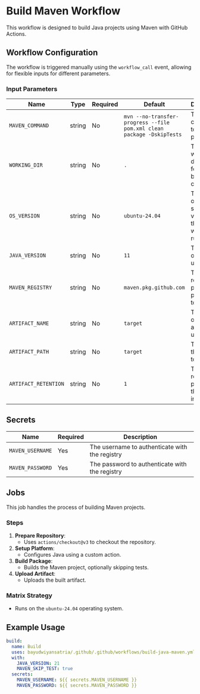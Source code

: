 # Build Maven Workflow

This workflow is designed to build Java projects using Maven with GitHub Actions.

## Workflow Configuration

The workflow is triggered manually using the `workflow_call` event, allowing for flexible inputs for different parameters.

### Input Parameters

| Name                 | Type   | Required | Default                                                               | Description                                            |
| -------------------- | ------ | -------- | --------------------------------------------------------------------- | ------------------------------------------------------ |
| `MAVEN_COMMAND`      | string | No       | `mvn --no-transfer-progress --file pom.xml clean package -DskipTests` | The command to build the project                       |
| `WORKING_DIR`        | string | No       | `.`                                                                   | The working directory for the build command            |
| `OS_VERSION`         | string | No       | `ubuntu-24.04`                                                        | The operating system version for the workflow runtime. |
| `JAVA_VERSION`       | string | No       | `11`                                                                  | The version of Java to use                             |
| `MAVEN_REGISTRY`     | string | No       | `maven.pkg.github.com`                                                | The registry to push packages to                       |
| `ARTIFACT_NAME`      | string | No       | `target`                                                              | The name of the artifact to upload                     |
| `ARTIFACT_PATH`      | string | No       | `target`                                                              | The path to the artifact to upload                     |
| `ARTIFACT_RETENTION` | string | No       | `1`                                                                   | The retention period for the artifact in days          |

## Secrets

| Name             | Required | Description                                    |
| ---------------- | -------- | ---------------------------------------------- |
| `MAVEN_USERNAME` | Yes      | The username to authenticate with the registry |
| `MAVEN_PASSWORD` | Yes      | The password to authenticate with the registry |

## Jobs

This job handles the process of building Maven projects.

### Steps

1. **Prepare Repository**:
   - Uses `actions/checkout@v3` to checkout the repository.
2. **Setup Platform**:
   - Configures Java using a custom action.
3. **Build Package**:
   - Builds the Maven project, optionally skipping tests.
4. **Upload Artifact**:
   - Uploads the built artifact.

### Matrix Strategy

- Runs on the `ubuntu-24.04` operating system.

## Example Usage

```yaml
build:
  name: Build
  uses: bayudwiyansatria/.github/.github/workflows/build-java-maven.yml@master
  with:
    JAVA_VERSION: 21
    MAVEN_SKIP_TEST: true
  secrets:
    MAVEN_USERNAME: ${{ secrets.MAVEN_USERNAME }}
    MAVEN_PASSWORD: ${{ secrets.MAVEN_PASSWORD }}
```
